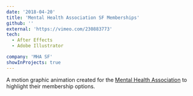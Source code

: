```yaml
---
date: '2018-04-20'
title: 'Mental Health Association SF Memberships'
github: ''
external: 'https://vimeo.com/230883773'
tech:
  - After Effects
  - Adobe Illustrator

company: 'MHA SF'
showInProjects: true
---
```


A motion graphic animation created for the [Mental Health Association](https://www.mentalhealthsf.org/) to highlight their membership options.
